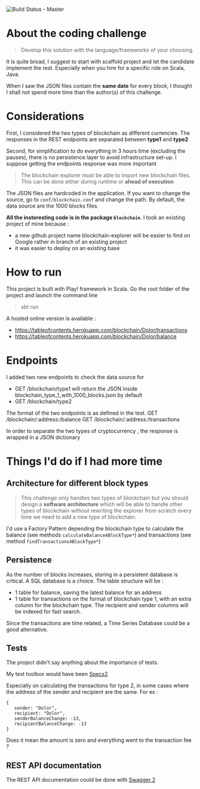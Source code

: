 ![Build Status - Master](https://travis-ci.org/raychenon/play-table-of-contents.svg?branch=master)

# About the coding challenge
> Develop this solution with the language/frameworks of your choosing.

It is quite broad, I suggest to start with scaffold project and let the candidate implement the rest. Especially when you hire for a specific role on Scala, Java.

When I saw the JSON files contain the **same date** for every block, I thought I shall not spend more time than the author(s) of this challenge.

# Considerations

First, I considered the two types of blockchain as different currencies. 
The responses in the REST endpoints are separated between **type1** and **type2** 

Second, for simplification to do everything in 3 hours time (excluding the pauses), there is no persistence layer to avoid infrastructure set-up.
I suppose getting the endpoints response was more important

> The blockchain explorer must be able to import new blockchain files.
> This can be done either during runtime or **ahead of execution**

The JSON files are hardcoded in the application. If you want to change the source, go to ```conf/blockchain.conf``` and change the path. By default, the data source are the 1000 blocks files.

**All the insteresting code is in the package ```blockchain```**. I took an existing project of mine because :
- a new github project name blockchain-explorer will be easier to find on Google rather in branch of an existing project
- it was easier to deploy on an existing base

# How to run

This project is built with Play! framework in Scala.
Go the root folder of the project and launch the command line
> sbt run

A hosted online version is available :
- https://tableofcontents.herokuapp.com/blockchain/Dolor/transactions
- https://tableofcontents.herokuapp.com/blockchain/Dolor/balance

# Endpoints

I added two new endpoints to check the data source for 
- GET /blockchain/type1 will return the JSON inside blockchain_type_1_with_1000_blocks.json by default
- GET /blockchain/type2

The format of the two endpoints is as defined in the test.
GET /blockchain/:address:/balance
GET /blockchain/:address:/transactions

In order to separate the two types of cryptocurrency , the response is wrapped in a JSON dictionary 

# Things I'd do if I had more time

## Architecture for different block types
> This challenge only handles two types of blockchain but you should design a
**software architecture** which will be able to handle other types of blockchain without
rewriting the explorer from scratch every time we need to add a new type of
blockchain.

I'd use a Factory Pattern depending the blockchain type to calculate the balance (see methods ```calculateBalance4BlockType*```) and transactions (see method ```findTransactions4BlockType*```) 

## Persistence
As the number of blocks increases, storing in a persistent database is critical.
A SQL database is a choice. The table structure will be :
- 1 table for balance, saving the latest balance for an address
- 1 table for transactions on the format of blockchain type 1, with an extra column for the blockchain type. The recipient and sender columns will be indexed for fast search.  

Since the transactions are time related, a Time Series Database could be a good alternative.

## Tests
The project didn't say anything about the importance of tests. 

My test toolbox would have been [Specs2](https://github.com/etorreborre/specs2) 

Especially on calculating the transactions for type 2, in some cases where the address of the sender and recipient are the same.
For ex :
```
{
   sender: "Dolor",
   recipient: "Dolor",
   senderBalanceChange: -13,
   recipientBalanceChange: -13
}
```
Does it mean the amount is zero and everything went to the transaction fee ?

## REST API documentation

The REST API documentation could be done with [Swagger 2](https://swagger.io/docs/specification/2-0/basic-structure/)
